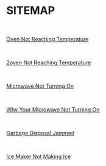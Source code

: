 <h1>SITEMAP</h1><br><p><a href="https://github.com/rhinobotsolutionz/HomeServiceBuzz.com/blob/main/post/oven-not-heating-10.md">Oven Not Reaching Temperature
</a></p><br><p><a href="https://github.com/rhinobotsolutionz/HomeServiceBuzz.com/blob/main/post/oven-not-heating-11.md">2oven Not Reaching Temperature
</a></p><br><p><a href="https://github.com/rhinobotsolutionz/HomeServiceBuzz.com/blob/main/post/microwave-not-turning-on.md">Microwave Not Turning On
</a></p><br><p><a href="https://github.com/rhinobotsolutionz/HomeServiceBuzz.com/blob/main/post/your-microwave-not-turning-on.md">Why Your Microwave Not Turning On
</a></p><br><p><a href="https://github.com/rhinobotsolutionz/HomeServiceBuzz.com/blob/main/post/garbage-disposal-jammed.md">Garbage Disposal Jammed
</a></p><br><p><a href="https://github.com/rhinobotsolutionz/HomeServiceBuzz.com/blob/main/post/ice-maker-not-making-ice.md">Ice Maker Not Making Ice
</a></p><br>